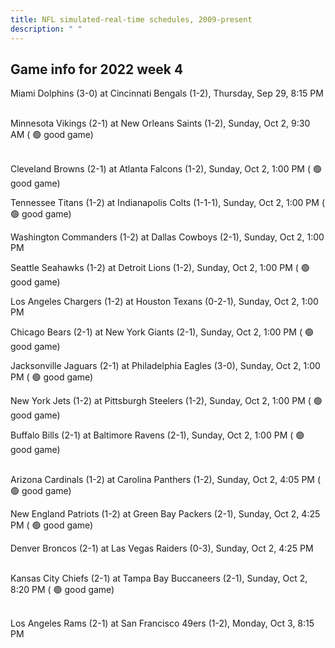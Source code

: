 ```yaml
---
title: NFL simulated-real-time schedules, 2009-present
description: " "
---
```


## Game info for 2022 week 4
Miami Dolphins (3-0) at Cincinnati Bengals (1-2), Thursday, Sep 29, 8:15 PM

<br/>Minnesota Vikings (2-1) at New Orleans Saints (1-2), Sunday, Oct 2, 9:30 AM (	:green_circle: good game)

<br/>Cleveland Browns (2-1) at Atlanta Falcons (1-2), Sunday, Oct 2, 1:00 PM (	:green_circle: good game)

Tennessee Titans (1-2) at Indianapolis Colts (1-1-1), Sunday, Oct 2, 1:00 PM (	:green_circle: good game)

Washington Commanders (1-2) at Dallas Cowboys (2-1), Sunday, Oct 2, 1:00 PM

Seattle Seahawks (1-2) at Detroit Lions (1-2), Sunday, Oct 2, 1:00 PM (	:green_circle: good game)

Los Angeles Chargers (1-2) at Houston Texans (0-2-1), Sunday, Oct 2, 1:00 PM

Chicago Bears (2-1) at New York Giants (2-1), Sunday, Oct 2, 1:00 PM (	:green_circle: good game)

Jacksonville Jaguars (2-1) at Philadelphia Eagles (3-0), Sunday, Oct 2, 1:00 PM (	:green_circle: good game)

New York Jets (1-2) at Pittsburgh Steelers (1-2), Sunday, Oct 2, 1:00 PM (	:green_circle: good game)

Buffalo Bills (2-1) at Baltimore Ravens (2-1), Sunday, Oct 2, 1:00 PM (	:green_circle: good game)

<br/>Arizona Cardinals (1-2) at Carolina Panthers (1-2), Sunday, Oct 2, 4:05 PM (	:green_circle: good game)

New England Patriots (1-2) at Green Bay Packers (2-1), Sunday, Oct 2, 4:25 PM (	:green_circle: good game)

Denver Broncos (2-1) at Las Vegas Raiders (0-3), Sunday, Oct 2, 4:25 PM

<br/>Kansas City Chiefs (2-1) at Tampa Bay Buccaneers (2-1), Sunday, Oct 2, 8:20 PM (	:green_circle: good game)

<br/>Los Angeles Rams (2-1) at San Francisco 49ers (1-2), Monday, Oct 3, 8:15 PM

